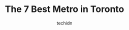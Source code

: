 ---
layout: ampstory
image: https://i0.wp.com/www.auto.or.id/wp-content/uploads/2023/06/metro-store-mutual-street-lot-225-0-toronto-1686321912.jpeg?resize=640,853
author: techidn
featured: false
description: Toronto, Ontario, Canada is a haven for Metro enthusiasts, boasting an impressive array of 7 top-notch establishments. Whether youre a seasoned connoisseur or simply curious to explore the 
title: The 7 Best Metro in Toronto
cover:
   title: The 7 Best Metro in Toronto
   subtitle: AUTO.OR.ID
   background: https://www.auto.or.id/wp-content/uploads/2023/06/metro-store-mutual-street-lot-225-0-toronto-1686321912.jpeg

pages: 
 - layout: thirds
   top: <h1>#1 Metro</h1>
   bottom: "<p>I was not so lucky as the person from the previous review. I thought that if the store works till 12 , every section on the store work till 12 as well. I really needed th</p>"
   background: https://www.auto.or.id/wp-content/uploads/2023/06/metro-store-mutual-street-lot-225-1-toronto-1686321914.jpeg
   backgroundblur: true
 - layout: thirds
   top: <h1>#2 Metro</h1>
   bottom: "<p>425 Bloor St W, Toronto, ON M5S 1X6, Canada</p>"
   background: https://www.auto.or.id/wp-content/uploads/2023/06/metro-store-mutual-street-lot-225-2-toronto-1686321914.jpeg
   cta:
      link: https://www.auto.or.id/the-7-best-metro-in-toronto/
      text: The 7 Best Metro in Toronto
 - layout: thirds
   top: <h1>#3 Metro</h1>
   bottom: "<p>2155 St Clair Ave W, Toronto, ON M6N 1K5, Canada</p>"
   background: https://images.unsplash.com/photo-1508974239320-0a029497e820?ixlib=rb-4.0.3&ixid=MnwxMjA3fDB8MHxwaG90by1wYWdlfHx8fGVufDB8fHx8&auto=format&fit=crop&w=640&h=853&q=80
   cta:
      link: https://www.auto.or.id/the-7-best-metro-in-toronto/
      text: The 7 Best Metro in Toronto
 - layout: thirds
   top: <h1>#4 Metro</h1>
   bottom: "<p>2300 Yonge St, Toronto, ON M4P 1E4, Canada</p>"
   background: https://images.unsplash.com/photo-1630381933629-1ea495aab22d?ixlib=rb-4.0.3&ixid=MnwxMjA3fDB8MHxwaG90by1wYWdlfHx8fGVufDB8fHx8&auto=format&fit=crop&w=640&h=853&q=80
   cta:
      link: https://www.auto.or.id/the-7-best-metro-in-toronto/
      text: The 7 Best Metro in Toronto
 - layout: thirds
   top: <h1>#5 Metro</h1>
   bottom: "<p>444 Yonge St, Toronto, ON M5G 2B3, Canada</p>"
   background: https://images.unsplash.com/photo-1604755940508-42d673803330?ixlib=rb-4.0.3&ixid=MnwxMjA3fDB8MHxwaG90by1wYWdlfHx8fGVufDB8fHx8&auto=format&fit=crop&w=640&h=853&q=80
   cta:
      link: https://www.auto.or.id/the-7-best-metro-in-toronto/
      text: The 7 Best Metro in Toronto
 - layout: thirds
   top: <h1>#6 Metro</h1>
   bottom: "<p>735 College St, Toronto, ON M6G 1C5, Canada</p>"
   background: https://images.unsplash.com/photo-1567808291548-fc3ee04dbcf0?ixlib=rb-4.0.3&ixid=MnwxMjA3fDB8MHxwaG90by1wYWdlfHx8fGVufDB8fHx8&auto=format&fit=crop&w=640&h=853&q=80
   cta:
      link: https://www.auto.or.id/the-7-best-metro-in-toronto/
      text: The 7 Best Metro in Toronto
 - layout: thirds
   top: <h1>#7 Metro</h1>
   bottom: "<p>89 Gould St, Toronto, ON M5B 2R2, Canada</p>"
   background: https://images.unsplash.com/photo-1576933875027-3314e0a79702?ixlib=rb-4.0.3&ixid=MnwxMjA3fDB8MHxwaG90by1wYWdlfHx8fGVufDB8fHx8&auto=format&fit=crop&w=640&h=853&q=80
   cta:
      link: https://www.auto.or.id/the-7-best-metro-in-toronto/
      text: The 7 Best Metro in Toronto
 - layout: thirds
   middle: Continue reading...
   background: https://images.unsplash.com/photo-1532578498858-e21a39e0a449?ixlib=rb-4.0.3&ixid=MnwxMjA3fDB8MHxwaG90by1wYWdlfHx8fGVufDB8fHx8&auto=format&fit=crop&w=640&h=853&q=80
   cta:
      link: https://www.auto.or.id/the-7-best-metro-in-toronto/
      text: The 7 Best Metro in Toronto

---